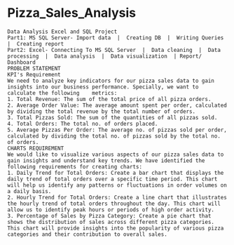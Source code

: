 # Pizza_Sales_Analysis
	Data Analysis Excel and SQL Project
	Part1: MS SQL Server- Import data  |  Creating DB  |  Writing Queries  |  Creating report
	Part2: Excel- Connecting To MS SQL Server  |  Data cleaning  |  Data processing  |  Data analysis  |  Data visualization  | Report/ Dashboard
	PROBLEM STATEMENT
	KPI's Requirement
 	We need to analyze key indicators for our pizza sales data to gain insights into our business performance. Specially, we want to calculate the following 	metrics:
  	1. Total Revenue: The sum of the total price of all pizza orders.
   	2. Average Order Value: The average amount spent per order, calculated by dividing the total revenue by the total number of orders.
    3. Total Pizzas Sold: The sum of the quantities of all pizzas sold.
    4. Total Orders: The total no. of orders placed.
	5. Average Pizzas Per Order: The average no. of pizzas sold per order, calculated by dividing the total no. of pizzas sold by the total no. of orders.
 	CHARTS REQUIREMENT
  	We would like to visualize various aspects of our pizza sales data to gain insights and understand key trends. We have identified the following requirements for creating charts:
   	1. Daily Trend for Total Orders: Create a bar chart that displays the daily trend of total orders over a specific time period. This chart will help us identify any patterns or fluctuations in order volumes on a daily basis.
    2. Hourly Trend for Total Orders: Create a line chart that illustrates the hourly trend of total orders throughout the day. This chart will allow us to identify peak hours or periods of high order activity.
	3. Percentage of Sales by Pizza Category: Create a pie chart that shows the distribution of sales across different pizza categories. This chart will provide insights into the popularity of various pizza categories and their contribution to overall sales.

